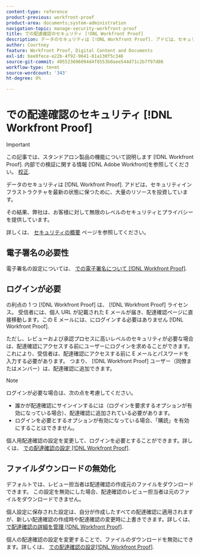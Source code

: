 ```yaml
---
content-type: reference
product-previous: workfront-proof
product-area: documents;system-administration
navigation-topic: manage-security-workfront-proof
title: での配達確認のセキュリティ [!DNL Workfront Proof]
description: データのセキュリティは [!DNL Workfront Proof]. アドビは、セキュリティインフラストラクチャを最新の状態に保つために、大量のリソースを投資しています。
author: Courtney
feature: Workfront Proof, Digital Content and Documents
exl-id: bee0fece-e22b-4f92-9641-81a130f5c346
source-git-commit: 405523606094d4f8553b0aee544d71c2b7f97d86
workflow-type: tm+mt
source-wordcount: '343'
ht-degree: 0%

---
```


# での配達確認のセキュリティ [!DNL Workfront Proof]

>[!IMPORTANT]
>
>この記事では、スタンドアロン製品の機能について説明します [!DNL Workfront Proof]. 内部での検証に関する情報 [!DNL Adobe Workfront]を参照してください。 [校正](../../../review-and-approve-work/proofing/proofing.md).

データのセキュリティは [!DNL Workfront Proof]. アドビは、セキュリティインフラストラクチャを最新の状態に保つために、大量のリソースを投資しています。

その結果、弊社は、お客様に対して無限のレベルのセキュリティとプライバシーを提供しています。

詳しくは、  [セキュリティの概要](https://www.workfront.com/workfront-security) ページを参照してください。

## 電子署名の必要性

電子署名の設定については、 [での電子署名について [!DNL Workfront Proof]](../../../workfront-proof/wp-acct-admin/managing-security/electronic-sigs-in-wp.md).

## ログインが必要

の利点の 1 つ [!DNL Workfront Proof] は、 [!DNL Workfront Proof] ライセンス。 受信者には、個人 URL が記載された E メールが届き、配達確認ページに直接移動します。この E メールには、にログインする必要はありません [!DNL Workfront Proof].

ただし、レビューおよび承認プロセスに高いレベルのセキュリティが必要な場合は、配達確認にアクセスする前にユーザーにログインを求めることができます。 これにより、受信者は、配達確認にアクセスする前に E メールとパスワードを入力する必要があります。 つまり、 [!DNL Workfront Proof] ユーザー（同僚またはメンバー）は、配達確認に追加できます。

>[!NOTE]
>
>ログインが必要な場合は、次の点を考慮してください。
>
>* 誰かが配達確認にサインインするには（ログインを要求するオプションが有効になっている場合）、配達確認に追加されている必要があります。
>* ログインを必要とするオプションが有効になっている場合、「購読」を有効にすることはできません。
>




個人用配達確認の設定を変更して、ログインを必要とすることができます。詳しくは、 [での配達確認の設定 [!DNL Workfront Proof]](../../../workfront-proof/wp-work-proofsfiles/manage-your-work/configure-proof-settings.md).

## ファイルダウンロードの無効化

デフォルトでは、レビュー担当者は配達確認の作成元のファイルをダウンロードできます。 この設定を無効にした場合、配達確認のレビュー担当者は元のファイルをダウンロードできません。

個人設定に保存された設定は、自分が作成したすべての配達確認に適用されますが、新しい配達確認の作成時や配達確認の変更時に上書きできます。詳しくは、  [で配達確認の詳細を管理 [!DNL Workfront Proof]](../../../workfront-proof/wp-work-proofsfiles/manage-your-work/manage-proof-details.md).

個人の配達確認の設定を変更することで、ファイルのダウンロードを無効にできます。詳しくは、 [での配達確認の設定[!DNL  Workfront Proof]](../../../workfront-proof/wp-work-proofsfiles/manage-your-work/configure-proof-settings.md).
